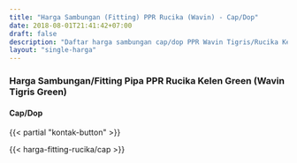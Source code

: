 ```yaml
---
title: "Harga Sambungan (Fitting) PPR Rucika (Wavin) - Cap/Dop"
date: 2018-08-01T21:41:42+07:00
draft: false
description: "Daftar harga sambungan cap/dop PPR Wavin Tigris/Rucika Kelen paling update. Siap kirim ke seluruh daerah di Indonesia."
layout: "single-harga"
---
```


### Harga Sambungan/Fitting Pipa PPR Rucika Kelen Green (Wavin Tigris Green)

#### Cap/Dop

{{< partial "kontak-button" >}}

{{< harga-fitting-rucika/cap >}}